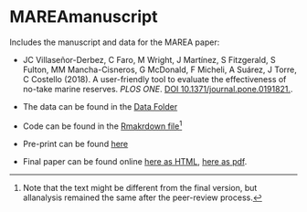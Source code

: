 # MAREAmanuscript
Includes the manuscript and data for the MAREA paper:

- JC Villaseñor-Derbez, C Faro, M Wright, J Martínez, S Fitzgerald, S Fulton, MM Mancha-Cisneros, G McDonald, F Micheli, A Suárez, J Torre, C Costello (2018). A user-friendly tool to evaluate the effectiveness of no-take marine reserves. *PLOS ONE*. [DOI 10.1371/journal.pone.0191821.](https://doi.org/10.1371/journal.pone.0191821).

- The data can be found in the [Data Folder](./Data)
- Code can be found in the [Rmakrdown file](./Manuscript.Rmd)[^1]
- Pre-print can be found [here](./plostemplate/ManuscriptPLOS.pdf)
- Final paper can be found online [here as HTML](http://journals.plos.org/plosone/article?id=10.1371/journal.pone.0191821), [here as pdf](http://journals.plos.org/plosone/article/file?id=10.1371/journal.pone.0191821&type=printable).


[^1]: Note that the text might be different from the final version, but allanalysis remained the same after the peer-review process.